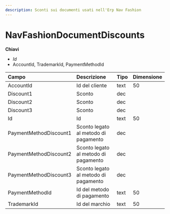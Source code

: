 ```yaml
---
description: Sconti sui documenti usati nell'Erp Nav Fashion
---
```


# NavFashionDocumentDiscounts

**Chiavi**

* _Id_
* AccountId, TrademarkId, PaymentMethodId

| Campo | Descrizione | Tipo | Dimensione |
| :--- | :--- | :--- | :--- |
| AccountId | Id del cliente | text | 50 |
| Discount1 | Sconto | dec |  |
| Discount2 | Sconto | dec |  |
| Discount3 | Sconto | dec |  |
| Id | Id | text | 50 |
| PaymentMethodDiscount1 | Sconto legato al metodo di pagamento | dec |  |
| PaymentMethodDiscount2 | Sconto legato al metodo di pagamento | dec |  |
| PaymentMethodDiscount3 | Sconto legato al metodo di pagamento | dec |  |
| PaymentMethodId | Id del metodo di pagamento | text | 50 |
| TrademarkId | Id del marchio | text | 50 |


